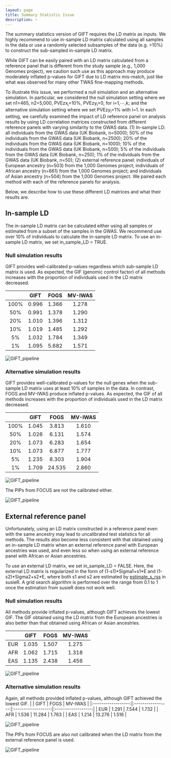 ```yaml
---
layout: page
title: Summary Statistic Issue
description: ~
---
```


The summary statistics version of GIFT requires the LD matrix as inputs. We highly recommend to use in-sample LD matrix calculated using all samples in the data or use a randomly selected subsamples of the data (e.g. >10%) to construct the sub-sampled in-sample LD matrix. 

While GIFT can be easily paired with an LD matrix calculated from a reference panel that is different from the study sample (e.g., 1,000 Genomes project), we caution such use as this approach may produce moderately inflated p-values for GIFT due to LD matrix mis-match, just like what was observed for many other TWAS fine-mapping methods. 

To illustrate this issue, we performed a null simulation and an alternative simulation. In particular, we considered the null simulation setting where we set n1=465, n2=5,000, PVEzx<sub>i</sub>=10%, PVEzy<sub>i</sub>=0, for i=1,⋯,k; and the alternative simulation setting where we set PVEzy<sub>l</sub>=1% with l=1. In each setting, we carefully examined the impact of LD reference panel on analysis results by using LD correlation matrices constructed from different reference panels with varying similarity to the GWAS data. (1) In-sample LD: all individuals from the GWAS data (UK Biobank, n=5000); 50% of the individuals from the GWAS data (UK Biobank, n=2500); 20% of the individuals from the GWAS data (UK Biobank, n=1000); 10% of the individuals from the GWAS data (UK Biobank, n=500); 5% of the individuals from the GWAS data (UK Biobank, n=250); 1% of the individuals from the GWAS data (UK Biobank, n=50); (2) external reference panel: individuals of European ancestry (n=503) from the 1,000 Genomes project; individuals of African ancestry (n=661) from the 1,000 Genomes project; and individuals of Asian ancestry (n=504) from the 1,000 Genomes project. We paired each method with each of the reference panels for analysis. 

Below, we describe how to use these different LD matrices and what their results are. 

## In-sample LD
The in-sample LD matrix can be calculated either using all samples or estimated from a subset of the samples in the GWAS. We recommend use over 10% of individuals to calculate the in-sample LD matrix. To use an in-sample LD matrix, we set in_sample_LD = TRUE. 

### Null simulation results
GIFT provides well-calibrated p-values regardless which sub-sample LD matrix is used. As expected, the GIF (genomic control factor) of all methods increases with the proportion of individuals used in the LD matrix decreased.

| | GIFT |	FOGS |	MV-IWAS | 
|:------------------:|:-----------------:|:------------------:|:------------------:|
| 100% |	0.996 |	1.366 |	1.278 |
| 50% |	0.991 |	1.378 |	1.290 |
| 20% |	1.010 | 1.396 |	1.312 |
| 10% |	1.019 |	1.485 |	1.292 |
| 5% | 1.032 |	1.784 |	1.349 |
| 1% |	1.095 |	5.682 |	1.571 |

![GIFT\_pipeline](nullsubsample.png)

### Alternative simulation results
GIFT provides well-calibrated p-values for the null genes when the sub-sample LD matrix uses at least 10% of samples in the data. In contrast, FOGS and MV-IWAS produce inflated p-values. As expected, the GIF of all methods increases with the proportion of individuals used in the LD matrix decreased.

| | GIFT |	FOGS |	MV-IWAS | 
|:------------------:|:-----------------:|:------------------:|:------------------:|
| 100% |	1.045 |	3.813 |	1.610 |
| 50% |	1.026 |	6.131 |	1.574 |
| 20% |	1.073 | 6.283 |	1.654 |
| 10% |	1.073 |	6.877 |	1.777 |
| 5% | 1.235 |	8.303 |	1.904 |
| 1% |	1.709 |	24.535 |	2.860 |

![GIFT\_pipeline](altersubsample.png)

The PIPs from FOCUS are not the calibrated either.

![GIFT\_pipeline](altersubsamplePIP.png)

## External reference panel
Unfortunately, using an LD matrix constructed in a reference panel even with the same ancestry may lead to uncalibrated test statistics for all methods. The results also become less consistent with that obtained using an in-sample LD matrix when an external reference panel with European ancestries was used, and even less so when using an external reference panel with African or Asian ancestries. 

To use an external LD matrix, we set in_sample_LD = FALSE. Here, the external LD matrix is regularized in the form of (1-s1)\*Sigma1+s1*E and (1-s2)\*Sigma2+s2\*E, where both s1 and s2 are estimated by [estimate_s_rss](https://stephenslab.github.io/susieR/reference/estimate_s_rss.html) in susieR. A grid search algorithm is performed over the range from 0.1 to 1 once the estimation from susieR does not work well. 

### Null simulation results
All methods provide inflated p-values, although GIFT achieves the lowest GIF. The GIF obtained using the LD matrix from the European ancestries is also better than that obtained using African or Asian ancestries.

| | GIFT |	FOGS |	MV-IWAS | 
|:------------------:|:-----------------:|:------------------:|:------------------:|
| EUR |	1.035 |	1.507 |	1.275 |
| AFR |	1.062 |	1.715 |	1.318 |
| EAS |	1.135 | 2.438 |	1.456 |

![GIFT\_pipeline](nullref.png)

### Alternative simulation results
Again, all methods provided inflated p-values, although GIFT achieved the lowest GIF. 
| | GIFT |	FOGS |	MV-IWAS | 
|:------------------:|:-----------------:|:------------------:|:------------------:|
| EUR |	1.291 |	7.544 |	1.732 |
| AFR |	1.536 |	11.284 |	1.763 |
| EAS |	1.214 | 13.276 |	1.516 |

![GIFT\_pipeline](alterref.png)

The PIPs from FOCUS are also not calibrated when the LD matrix from the external reference panel is used.

![GIFT\_pipeline](alterrefPIP.png)
